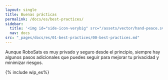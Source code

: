 ```yaml
---
layout: single
title: Buenas prácticas
permalink: /docs/es/best-practices/
sidebar:
  title: '<img id="side-icon-verybig" src="/assets/vector/hand-peace.svg"/>Buenas prácticas'
  nav: docs
src: "_pages/docs/es/01-best-practices/00-best-practices.md"
---
```


Aunque RoboSats es muy privado y seguro desde el principio, siempre hay algunos pasos adicionales que puedes seguir para mejorar tu privacidad y minimizar riesgos.

{% include wip_es%}
